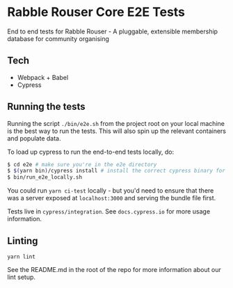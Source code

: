 # Rabble Rouser Core E2E Tests

End to end tests for Rabble Rouser - A pluggable, extensible membership database for community organising

## Tech

 * Webpack + Babel
 * Cypress

## Running the tests

Running the script `./bin/e2e.sh` from the project root on your local machine is the best way to run the tests. This will also spin up the relevant containers and populate data.

To load up cypress to run the end-to-end tests locally, do:

```sh
$ cd e2e # make sure you're in the e2e directory
$ $(yarn bin)/cypress install # install the correct cypress binary for your system (if not linux)
$ bin/run_e2e_locally.sh
```


You could run `yarn ci-test` locally - but you'd need to ensure that there was a server exposed at `localhost:3000` and serving the bundle file first.

Tests live in `cypress/integration`.  See `docs.cypress.io` for more usage information.

## Linting

`yarn lint`

See the README.md in the root of the repo for more information about our lint setup.
